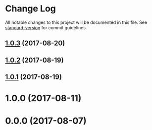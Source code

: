 # Change Log

All notable changes to this project will be documented in this file. See [standard-version](https://github.com/conventional-changelog/standard-version) for commit guidelines.

<a name="1.0.3"></a>
## [1.0.3](https://github.com/pvamshi/ngrx-crud/compare/v1.0.2...v1.0.3) (2017-08-20)



<a name="1.0.2"></a>
## [1.0.2](https://github.com/pvamshi/ngrx-crud/compare/v1.0.1...v1.0.2) (2017-08-19)



<a name="1.0.1"></a>
## [1.0.1](https://github.com/pvamshi/ngrx-crud/compare/v1.0.0...v1.0.1) (2017-08-19)



<a name="1.0.0"></a>
# 1.0.0 (2017-08-11)



<a name="0.0.0"></a>
# 0.0.0 (2017-08-07)

